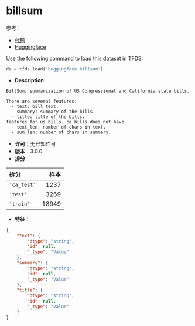 # billsum

参考：

- [代码](https://github.com/huggingface/datasets/blob/master/datasets/billsum)
- [Huggingface](https://huggingface.co/datasets/billsum)

Use the following command to load this dataset in TFDS:

```python
ds = tfds.load('huggingface:billsum')
```

- **Description**:

```
BillSum, summarization of US Congressional and California state bills.

There are several features:
  - text: bill text.
  - summary: summary of the bills.
  - title: title of the bills.
features for us bills. ca bills does not have.
  - text_len: number of chars in text.
  - sum_len: number of chars in summary.
```

- **许可**：无已知许可
- **版本**：3.0.0
- **拆分**：

拆分 | 样本
:-- | --:
`'ca_test'` | 1237
`'test'` | 3269
`'train'` | 18949

- **特征**：

```json
{
    "text": {
        "dtype": "string",
        "id": null,
        "_type": "Value"
    },
    "summary": {
        "dtype": "string",
        "id": null,
        "_type": "Value"
    },
    "title": {
        "dtype": "string",
        "id": null,
        "_type": "Value"
    }
}
```
